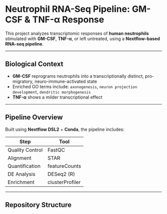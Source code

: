 # Neutrophil RNA-Seq Pipeline: GM-CSF & TNF-α Response

This project analyzes transcriptomic responses of **human neutrophils** stimulated with **GM-CSF**, **TNF-α**, or left untreated, using a **Nextflow-based RNA-seq pipeline**.

---

## Biological Context

- **GM-CSF** reprograms neutrophils into a transcriptionally distinct, pro-migratory, neuro-immune-activated state
- Enriched GO terms include: `axonogenesis`, `neuron projection development`, `dendritic morphogenesis`
- **TNF-α** shows a milder transcriptional effect

---

## Pipeline Overview

Built using **Nextflow DSL2** + **Conda**, the pipeline includes:

| Step            | Tool            |
|-----------------|-----------------|
| Quality Control | FastQC          |
| Alignment       | STAR            |
| Quantification  | featureCounts   |
| DE Analysis     | DESeq2 (R)      |
| Enrichment      | clusterProfiler |

---

## Repository Structure


